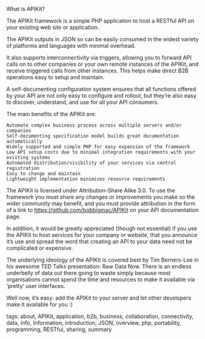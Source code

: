 What is APIKit?

The APIKit framework is a simple PHP application to host a RESTful API on your existing web site or application.

The APIKit outputs in JSON so can be easily consumed in the widest variety of platforms and languages with minimal overhead.

It also supports interconnectivity via triggers, allowing you to forward API calls on to other companies or your own remote instances of the APIKit, and receive triggered calls from other instances. This helps make direct B2B operations easy to setup and maintain.

A self-documenting configuration system ensures that all functions offered by your API are not only easy to configure and rollout, but they’re also easy to discover, understand, and use for all your API consumers.

The main benefits of the APIKit are:

    Automate complex business process across multiple servers and/or companies
    Self-documenting specification model builds great documentation automatically
    Widely supported and simple PHP for easy expansion of the framework
    Low API setup costs due to minimal integration requirements with your existing systems
    Automated distribution/visibility of your services via central registration
    Easy to change and maintain
    Lightweight implementation minimises resource requirements

The APIKit is licensed under Attribution-Share Alike 3.0. To use the framework you must share any changes or improvements you make so the wider community may benefit, and you must provide attribution in the form of a link to https://github.com/bobbigmac/APIKit on your API documentation page.

In addition, it would be greatly appreciated (though not essential) if you use the APIKit to host services for your company or website, that you announce it’s use and spread the word that creating an API to your data need not be complicated or expensive.

The underlying ideology of the APIKit is covered best by Tim Berners-Lee in his awesome TED Talks presentation: Raw Data Now. There is an endless underbelly of data out there going to waste simply because most organisations cannot spend the time and resources to make it available via ‘pretty’ user interfaces.

Well now, it’s easy: add the APIKit to your server and let other developers make it available for you :)

tags: about, APIKit, application, b2b, business, collaboration, connectivity, data, info, Information, introduction, JSON, overview, php, portability, programming, RESTful, sharing, summary
